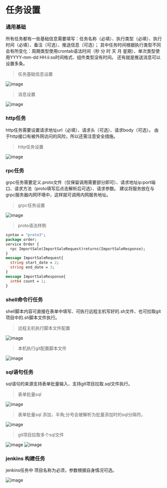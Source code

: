 # 任务设置

### 通用基础
所有任务都有一些基础信息需要填写：任务名称（必填）、执行类型（必填）、执行时间（必填）、备注（可选）、推送信息（可选）；
其中任务时间根据执行类型不同会有所变化：周期类型使用crontab语法时间（秒 分 时 天 月 星期）、单次类型使用YYYY-mm-dd HH:ii:ss时间格式、组件类型没有时间。
还有就是推送消息可以设置多条。

> 任务基础信息设置

![image](./img/config_set_base.png)

> 消息设置

![image](./img/config_set_msg.png)


### http任务
http任务需要设置请求地址url（必填）、请求头（可选）、请求body（可选）。
由于http接口有被外网访问的风险，所以还需注意安全措施。
> http任务设置

![image](./img/config_set_http.png)


### rpc任务
grpc任务需要定义.proto文件（仅保留调用需要部分即可）、请求地址ip:port端口、请求方法（proto填写后点击解析后可选）、请求参数。
建议将服务放在与grpc服务器内网环境中，这样就可调用内网服务地址。
> grpc任务设置

![image](./img/config_set_grpc.png)
> proto语法样例
```protobuf
syntax = "proto3";
package order;
service Order {
  rpc ImportSale(ImportSaleRequest)returns(ImportSaleResponse);
}
message ImportSaleRequest{
  string start_date = 2;
  string end_date = 3;
}
message ImportSaleResponse{
  int64 count = 1;
}
```


### shell命令行任务
shell脚本内容可直接在表单中填写、可执行远程主机写好的.sh文件、也可拉取git项目中的.sh脚本文件执行。
> 远程主机执行脚本文件配置

![image](./img/config_set_cmd.png)

> 本机执行git配置脚本文件

![image](./img/config_set_cmd_git.png)


### sql语句任务
sql语句的来源支持表单批量输入、支持git项目拉取.sql文件执行。

> 表单批量sql

![image](./img/config_set_sql_local_1.png)

> 表单批量sql 添加，半角;分号会被解析为批量添加时的sql分隔符。

![image](./img/config_set_sql_local_2.png)

> git项目拉取多个sql文件

![image](./img/config_set_sql_git_1.png)
![image](./img/config_set_sql_git_2.png)


### jenkins 构建任务
jenkins任务中 项目名称为必须，参数根据自身情况可选。

![image](./img/config_set_jenkins.png)